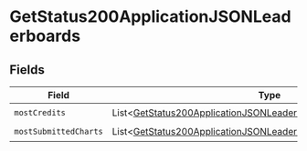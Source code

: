 # GetStatus200ApplicationJSONLeaderboards


## Fields

| Field                                                                                                                                                     | Type                                                                                                                                                      | Required                                                                                                                                                  | Description                                                                                                                                               |
| --------------------------------------------------------------------------------------------------------------------------------------------------------- | --------------------------------------------------------------------------------------------------------------------------------------------------------- | --------------------------------------------------------------------------------------------------------------------------------------------------------- | --------------------------------------------------------------------------------------------------------------------------------------------------------- |
| `mostCredits`                                                                                                                                             | List<[GetStatus200ApplicationJSONLeaderboardsMostCredits](../../models/operations/GetStatus200ApplicationJSONLeaderboardsMostCredits.md)>                 | :heavy_check_mark:                                                                                                                                        | N/A                                                                                                                                                       |
| `mostSubmittedCharts`                                                                                                                                     | List<[GetStatus200ApplicationJSONLeaderboardsMostSubmittedCharts](../../models/operations/GetStatus200ApplicationJSONLeaderboardsMostSubmittedCharts.md)> | :heavy_check_mark:                                                                                                                                        | N/A                                                                                                                                                       |